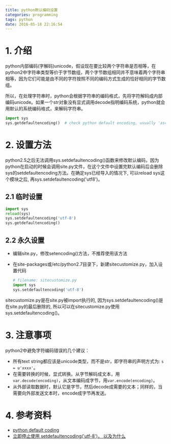 ```yaml
---
title: python默认编码设置
categories: programming
tags: python
date: 2016-05-18 22:16:54
---
```


# 1. 介绍 #

python内部编码(字解码)unicode，假设现在要比较两个字符串是否相等，在python2中字符串类型等价于字节数组，两个字节数组相同并不意味着两个字符串相等，因为它们可能是由不同的字符按照不同的编码方式生成的恰好相同的字节数组。

所以，在处理字符串时，python会根据字符串的编码格式，先将字符解码成内部编码unicode。如果一个str对象没有显式调用decode指明编码系统，python就会用默认的系统编码格式，来解码字符串。

```python
import sys
sys.getdefaultencoding()  # check python default encoding, usually 'ascii'
```

# 2. 设置方法 #

python2.5之后无法调用sys.setdefaultencoding()函数来修改默认编码，因为python在启动的时候会调用site.py文件，在这个文件中设置完默认编码后会删除sys的setdefaultencoding方法。在确定sys已经导入的情况下, 可以reload sys这个模块之后, 再sys.setdefaultencoding('utf8')。

## 2.1 临时设置 ##

```python
import sys
reload(sys)
sys.setdefaultencoding('utf-8')
sys.getdefaultencoding()
```

## 2.2 永久设置 ##

- 编辑site.py，修改setencoding()方法，不推荐使用该方法
- 在site-packages或/etc/python2.7目录下，新建sitecustomize.py，加入设置代码

  ```python
  # filename: sitecustomize.py
  import sys
  sys.setdefaultencoding('utf-8')
  ```
sitecustomize.py是在site.py被import执行的, 因为sys.setdefaultencoding()是在site.py的最后删除的, 所以可以在sitecustomize.py使用sys.setdefaultencoding()。


# 3. 注意事项 #

python2中避免字符编码错误的几个建议：

- 所有text string都应该是unicode类型，而不是str，即字符串的声明方式为: `s = u'xxxx'`。
- 在需要转换的时候，显式转换。从字节解码成文本，用`var.decode(encoding)`，从文本编码成字节，用`var.encode(encoding)`。
- 从外部读取数据时，默认它是字节，然后decode成需要的文本；同样的，当需要向外部发送文本时，encode成字节再发送。

# 4. 参考资料 #

- [python default coding](http://www.cnblogs.com/samlee/archive/2012/03/19/2406510.html)
- [立即停止使用 setdefaultencoding('utf-8')， 以及为什么](http://blog.ernest.me/post/python-setdefaultencoding-unicode-bytes)

